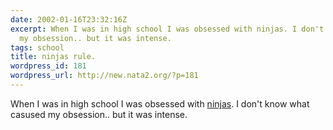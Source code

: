 ```yaml
---
date: 2002-01-16T23:32:16Z
excerpt: When I was in high school I was obsessed with ninjas. I don't know what casused
  my obsession.. but it was intense.
tags: school
title: ninjas rule.
wordpress_id: 181
wordpress_url: http://new.nata2.org/?p=181
---
```


When I was in high school I was obsessed with <a href="http://www.bol.ucla.edu/~rahjr79/">ninjas</a>. I don't know what casused my obsession.. but it was intense.
